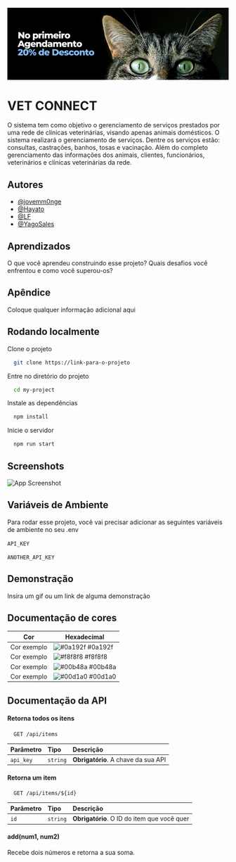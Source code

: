 ![alt text](https://github.com/h4yat0/VetConnect_TCC/blob/main/web/src/assets/imgs/BannerPromo.png?raw=true)

# VET CONNECT

O sistema tem como objetivo o gerenciamento de serviços prestados por uma rede de clínicas veterinárias, visando apenas animais domésticos. O sistema realizará o  gerenciamento de serviços. Dentre os serviços estão: consultas, castrações, banhos, tosas e vacinação. Além do completo gerenciamento das informações dos animais, clientes, funcionários, veterinários e clínicas veterinárias da rede.

## Autores

- [@jovemm0nge](https://www.github.com/jovemm0nge)
- [@Hayato](https://www.github.com/h4yat0)
- [@LF](https://www.github.com/)
- [@YagoSales](https://www.github.com/yagodsales)

## Aprendizados

O que você aprendeu construindo esse projeto? Quais desafios você enfrentou e como você superou-os?

## Apêndice

Coloque qualquer informação adicional aqui

## Rodando localmente

Clone o projeto

```bash
  git clone https://link-para-o-projeto
```

Entre no diretório do projeto

```bash
  cd my-project
```

Instale as dependências

```bash
  npm install
```

Inicie o servidor

```bash
  npm run start
```

## Screenshots

![App Screenshot](https://via.placeholder.com/468x300?text=App+Screenshot+Here)

## Variáveis de Ambiente

Para rodar esse projeto, você vai precisar adicionar as seguintes variáveis de ambiente no seu .env

`API_KEY`

`ANOTHER_API_KEY`

## Demonstração

Insira um gif ou um link de alguma demonstração

## Documentação de cores

| Cor               | Hexadecimal                                                |
| ----------------- | ---------------------------------------------------------------- |
| Cor exemplo       | ![#0a192f](https://via.placeholder.com/10/0a192f?text=+) #0a192f |
| Cor exemplo       | ![#f8f8f8](https://via.placeholder.com/10/f8f8f8?text=+) #f8f8f8 |
| Cor exemplo       | ![#00b48a](https://via.placeholder.com/10/00b48a?text=+) #00b48a |
| Cor exemplo       | ![#00d1a0](https://via.placeholder.com/10/00b48a?text=+) #00d1a0 |

## Documentação da API

#### Retorna todos os itens

```http
  GET /api/items
```

| Parâmetro   | Tipo       | Descrição                           |
| :---------- | :--------- | :---------------------------------- |
| `api_key` | `string` | **Obrigatório**. A chave da sua API |

#### Retorna um item

```http
  GET /api/items/${id}
```

| Parâmetro   | Tipo       | Descrição                                   |
| :---------- | :--------- | :------------------------------------------ |
| `id`      | `string` | **Obrigatório**. O ID do item que você quer |

#### add(num1, num2)

Recebe dois números e retorna a sua soma.
